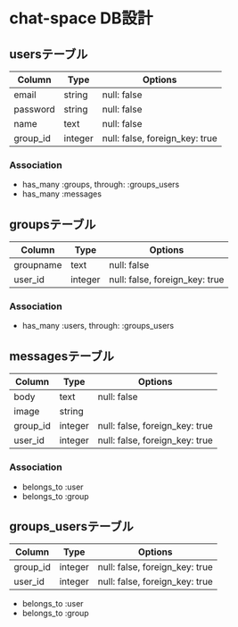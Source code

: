# chat-space DB設計

## usersテーブル
|Column|Type|Options|
|------|----|-------|
|email|string|null: false|
|password|string|null: false|
|name|text|null: false|
|group_id|integer|null: false, foreign_key: true|
### Association
- has_many :groups, through: :groups_users
- has_many :messages

## groupsテーブル
|Column|Type|Options|
|------|----|-------|
|groupname|text|null: false|
|user_id|integer|null: false, foreign_key: true|
### Association
- has_many :users, through: :groups_users

## messagesテーブル
|Column|Type|Options|
|------|----|-------|
|body|text|null: false|
|image|string||
|group_id|integer|null: false, foreign_key: true|
|user_id|integer|null: false, foreign_key: true|
### Association
- belongs_to :user
- belongs_to :group

## groups_usersテーブル
|Column|Type|Options|
|------|----|-------|
|group_id|integer|null: false, foreign_key: true|
|user_id|integer|null: false, foreign_key: true|
- belongs_to :user
- belongs_to :group